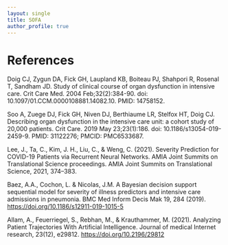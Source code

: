 ```yaml
---
layout: single
title: SOFA
author_profile: true
---
```



# References 

Doig CJ, Zygun DA, Fick GH, Laupland KB, Boiteau PJ, Shahpori R, Rosenal T, Sandham JD. Study of clinical course of organ dysfunction in intensive care. Crit Care Med. 2004 Feb;32(2):384-90. doi: 10.1097/01.CCM.0000108881.14082.10. PMID: 14758152.

Soo A, Zuege DJ, Fick GH, Niven DJ, Berthiaume LR, Stelfox HT, Doig CJ. Describing organ dysfunction in the intensive care unit: a cohort study of 20,000 patients. Crit Care. 2019 May 23;23(1):186. doi: 10.1186/s13054-019-2459-9. PMID: 31122276; PMCID: PMC6533687.

Lee, J., Ta, C., Kim, J. H., Liu, C., & Weng, C. (2021). Severity Prediction for COVID-19 Patients via Recurrent Neural Networks. AMIA Joint Summits on Translational Science proceedings. AMIA Joint Summits on Translational Science, 2021, 374–383.

Baez, A.A., Cochon, L. & Nicolas, J.M. A Bayesian decision support sequential model for severity of illness predictors and intensive care admissions in pneumonia. BMC Med Inform Decis Mak 19, 284 (2019). https://doi.org/10.1186/s12911-019-1015-5

Allam, A., Feuerriegel, S., Rebhan, M., & Krauthammer, M. (2021). Analyzing Patient Trajectories With Artificial Intelligence. Journal of medical Internet research, 23(12), e29812. https://doi.org/10.2196/29812

